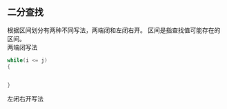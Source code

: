 ## 二分查找
根据区间划分有两种不同写法，两端闭和左闭右开。
区间是指查找值可能存在的区间。  
两端闭写法
```cpp
while(i <= j)
{


}
```
左闭右开写法
```cpp

```